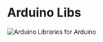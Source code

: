 # Arduino Libs
![Arduino](https://store.arduino.cc/includes/images/stickers_logo_text.png)
Libraries for Arduino
